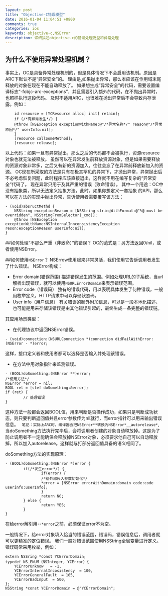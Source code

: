 ```yaml
---
layout: post
title: "Objective-C错误模型"
date: 2016-01-04 11:04:51 +0800
comments: true
categories: ios
keywords: objective-c,NSError
description: 详细描述objective-c的错误处理泛型和异常处理
---
```


## 为什么不使用异常处理机制？
事实上，OC是具备异常处理机制的，但是具体情况下不会启用该机制。原因是ARC下默认不是“异常安全”的。
	理由是,如果抛出异常，那么本应该在作用域末尾释放的对象在现在不能自动释放了。 如果想生成“异常安全”的代码，需要设置编译标志“-fobjc-arc-exceptions”，并且需要引入额外的代码，在不抛出异常时，也照样执行这段代码。
及时不适用ARC，也很难在抛出异常后不会导致内存泄露。例如：
```objc
	id resource = [YCResource alloc] init] retain];
	if (/*有异常发生*/) { 
	@throw [NSException exceptionWithName:@"/*异常名称*/" reason@"/*异常原因*/" userInfo:nil];
	}
	[resource callSomeMethod];
	[resource release];	
```
以上代码：如果一旦有异常抛出，那么之后的代码都不会被执行，资源resource对象也就无法被释放。
虽然可以在异常发生前释放资源对象，但是如果需要释放的资源对象非常多，之后又有新的资源加入，往往会忘了在异常前释放新加入的资源。
OC现在所采取的方法是只有在极其罕见的异常下，才抛出异常，异常抛出后不必考虑恢复问题，此时程序应该直接退出，这样就不用在编写复杂的“异常安全”代码了。
现在异常只用于及其严重的错误（致命错误）。
其中一个用途：OC中没有抽象类，所以无法定义抽象方法，此时，如果你想定义一套抽象 的API，那么可以在方法的实现中抛出异常，告诉使用者需要覆写该方法：
```objc
- (void)absructMethd {
	NSString exceptionReason = [NSString stringWithFormat:@"%@ must be overridden", NSStringFromSelector(_cmd)];
	@throw [NSException exceptionWithName:NSInternalInnconsistencyException reson:exceptionReason userInfo:nil];
}
```

##如何处理“不那么严重（非致命）”的错误？
OC的范式是：另方法返回0/nil，或者使用NSError。

##如何使用`NSError`？
NSErrow使用起来非常灵活，我们使用它告诉调用者发生了什么错误。
NSError构成：
* Error domain(错误范围)
描述错误发生的范围。例如处理URL的子系统，当url解析出现错误，就可以使用`NSURLErrorDomain`来表示错误范围。
* Error code（错误码）
独有的错误代码，用以表明具体发生了何种错误，一般用枚举定义，HTTP请求中可以存储状态码。
* User info（用户信息）
有关错误的额外附加信息，可以是一段本地化描述，也可能是用来存储该错误是由其他错误引起的，最终生成一条完整的错误链。

其应用场景类型：
* 在代理协议中返回NSError错误。
```objc
- (void)connection:(NSURLConnection *)connection didFailWithError:(NSError - *)error;
```
这样，接口定义者和使用者都可以选择是否输入并处理该错误。
* 在方法中用对象指针来监测错误。
```objc
- (BOOL)doSomething:(NSError **)error;
/*使用方法*/
NSError *error = nil;
BOOL ret = [slef doSomething:&error];
if (ret) {
		// 处理错误
}
```
这种方法一般都会返回BOOL值，用来判断是否操作成功，如果只是判断成功状态，则只要判断返回值并且error参数传为nil就行，而error指针可以用来输出错误信息。
`
笔记：实际上ARC时，编译器会把NSError**转换为NSError*__autorelease*`,当doSomething方法执行完毕后，会将调用者创建的对象自动释放掉。这是为了防止调用者不一定能确保会释放掉NSError对象，必须要求他自己可以自动释放掉，所以加入autorelease。这样就与打部分返回值具备的语义相同了。 

doSomething方法的实现原理：
```objc
- (BOOL)doSomething:(NSError *)error {
		if(/*发生error*/) {
				if(error) {
				/*给外部传入参数初始化*/
				*error = [NSError errorWithDomain:domain code:code userinfo:userInfo];
				}
				return NO;
		} else {
				return YES;
		}
}
```
在给error解引用--`*error`之前，必须保证error不为空。 

一般情况下，给error对象填入恰当的错误范围，错误码，错误信息后，调用者就可以更精准的定位错误。
我们一般对错误范围使用NSString全局变量进行定义。错误码常采用枚举，例如：
```objc
extern NSSring *const YCErrorDomain;
typedef NS_ENUM（NSInteger, YCError）{
	YCErrorUnknow	= -1,
	YCErrorInternalIncosistency  = 100,
	YCErrorGeneralFault  = 105,
	YCErrorBadInput  = 500,
};
NSString *const YCErrorDomain = @"YCErrorDomain";
```
